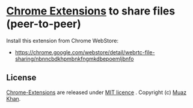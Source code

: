 # [Chrome Extensions](https://github.com/muaz-khan/Chrome-Extensions) to share files (peer-to-peer)

Install this extension from Chrome WebStore:

* https://chrome.google.com/webstore/detail/webrtc-file-sharing/nbnncbdkhpmbnkfngmkdbepoemljbnfo


## License

[Chrome-Extensions](https://github.com/muaz-khan/Chrome-Extensions) are released under [MIT licence](https://www.webrtc-experiment.com/licence/) . Copyright (c) [Muaz Khan](http://www.MuazKhan.com/).
